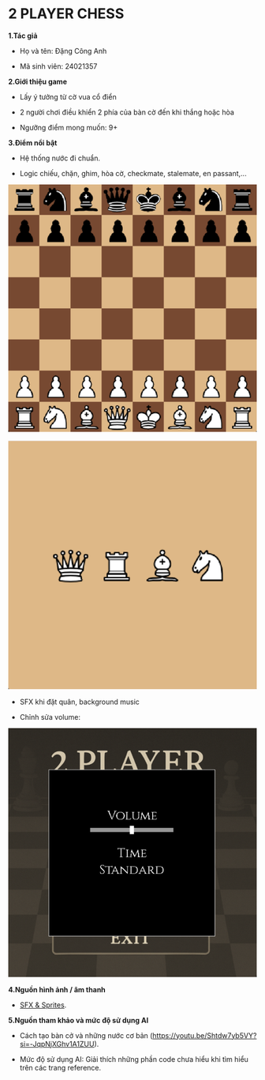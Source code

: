 # 2 PLAYER CHESS

**1.Tác giả**

  * Họ và tên: Đặng Công Anh
  
  * Mã sinh viên: 24021357

**2.Giới thiệu game**

  * Lấy ý tưởng từ cờ vua cổ điển
  
  * 2 người chơi điều khiển 2 phía của bàn cờ đến khi thắng hoặc hòa

  * Ngưỡng điểm mong muốn: 9+

**3.Điểm nổi bật**

  * Hệ thống nước đi chuẩn.
  
  * Logic chiếu, chặn, ghim, hòa cờ, checkmate, stalemate, en passant,...

![image](chessboard.png)

![image](promote.png)

  * SFX khi đặt quân, background music
     
  * Chỉnh sửa volume:
  
![image](volume.png)
   
**4.Nguồn hình ảnh / âm thanh**
  
  * [SFX & Sprites](https://www.chess.com/forum/view/general/chessboard-sound-files?page=1).

**5.Nguồn tham khảo và mức độ sử dụng AI**

  * Cách tạo bàn cở và những nước cơ bản (https://youtu.be/Shtdw7yb5VY?si=-JqpNjXGhv1A1ZUU).

  * Mức độ sử dụng AI: Giải thích những phần code chưa hiểu khi tìm hiểu trên các trang reference.
